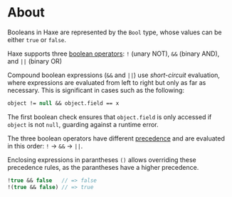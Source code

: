 # About

Booleans in Haxe are represented by the `Bool` type, whose values can be either `true` or `false`.

Haxe supports three [boolean operators][operators]: `!` (unary NOT), `&&` (binary AND), and `||` (binary OR)

Compound boolean expressions (`&&` and `||`) use _short-circuit_ evaluation, where expressions are evaluated from left to right but only as far as necessary. This is significant in cases such as the following:

```haxe
object != null && object.field == x
```

The first boolean check ensures that `object.field` is only accessed if `object` is not `null`, guarding against a runtime error.

The three boolean operators have different [precedence][precedence] and are evaluated in this order: `!` -> `&&` -> `||`.

Enclosing expressions in parantheses `()` allows overriding these precedence rules, as the parantheses have a higher precedence.

```haxe
!true && false   // => false
!(true && false) // => true
```

[operators]: https://haxe.org/manual/expression-operators-binops.html
[precedence]: https://haxe.org/manual/expression-operators-precedence.html
